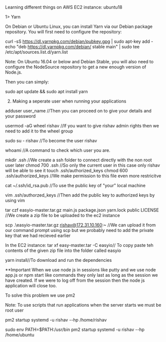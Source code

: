 Learning different things on AWS EC2 instance: ubuntu18

1> Yarn

On Debian or Ubuntu Linux, you can install Yarn via our Debian package repository. You will first need to configure the repository:

curl -sS https://dl.yarnpkg.com/debian/pubkey.gpg | sudo apt-key add -
echo "deb https://dl.yarnpkg.com/debian/ stable main" | sudo tee /etc/apt/sources.list.d/yarn.list

Note:
On Ubuntu 16.04 or below and Debian Stable, you will also need to configure the NodeSource repository to get a new enough version of Node.js.

Then you can simply:

sudo apt update && sudo apt install yarn

2) Making a seperate user when running your applications

adduser user_name //Then you can proceed on to give your details and your password

usermod -aG wheel rishav //If you want to give rishav admin rights then we need to add it to the wheel group

sudo su - rishav //To become the user rishav

whoami //A command to check which user you are.

mkdir .ssh //We create a ssh folder to connect directly with the non root user later
chmod 700 .ssh //So only the current user in this case only rishav will be able to see it
touch .ssh/authorized_keys
chmod 600 .ssh/authorized_keys //We make permission to this file even more restricitve

cat ~/.ssh/id_rsa.pub  //To use the public key of "your" local machine

vim .ssh/authorzed_keys //Then add the public key to authorized keys by using vim

tar czf easyio-master.tar.gz main.js package.json yarn.lock public LICENSE  //We create a zip file to be uploaded to the ec2 instance

scp .\easyio-master.tar.gz rishav@172.31.10.160:~ //We can upload it from our command prompt using scp but we probably need to add the private key that we had recieved earlier

In the EC2 instance:
tar xf easy-master.tar -C easyio// To copy paste teh contents of the given zip file into the folder called easyio

yarn install//To download and run the dependencies

**Important
When we use node js in sessions like putty and we use node app.js or npm start like commands they only last as long as the session we have created. If we were to log off from the session then the node js application will close too.

To solve this problem we use pm2

Note: To use scripts that run applications when the server starts we must be root user

pm2 startup systemd -u rishav --hp /home/rishav

sudo env PATH=$PATH:/usr/bin pm2 startup systemd -u rishav --hp /home/ubuntu

